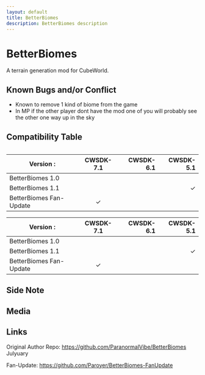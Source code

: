 ```yaml
---
layout: default
title: BetterBiomes
description: BetterBiomes description
---
```


# BetterBiomes

A terrain generation mod for CubeWorld.

## Known Bugs and/or Conflict

- Known to remove 1 kind of biome from the game
- In MP if the other player dont have the mod one of you will probably see the other one way up in the sky

## Compatibility Table
  
  <div style="text-align:center;">
    <table>
      
| Version :              | CWSDK-7.1    | CWSDK-6.1 | CWSDK-5.1  |
| -----------              |:-------------:| ----------:| ----------:|
| BetterBiomes 1.0         |               |            |            |
| BetterBiomes 1.1       |               |            |  &#10003; |
| BetterBiomes Fan-Update | 	&#10003;    |            |            |

   </table>
  </div>  
  
| Version :              | CWSDK-7.1    | CWSDK-6.1 | CWSDK-5.1  |
| -----------              |:-------------:| ----------:| ----------:|
| BetterBiomes 1.0         |               |            |            |
| BetterBiomes 1.1       |               |            |  &#10003; |
| BetterBiomes Fan-Update | 	&#10003;    |            |            |

## Side Note

## Media

## Links

Original Author Repo: https://github.com/ParanormalVibe/BetterBiomes Julyuary

Fan-Update: https://github.com/Paroyer/BetterBiomes-FanUpdate
